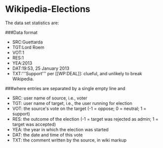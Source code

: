 # Wikipedia-Elections


The data set statistics are:


###Data format

- SRC:Guettarda
- TGT:Lord Roem
- VOT:1 
- RES:1
- YEA:2013
- DAT:19:53, 25 January 2013
- TXT:'''Support''' per [[WP:DEAL]]: clueful, and unlikely to break Wikipedia.

###where entries are separated by a single empty line and 

- SRC: user name of source, i.e., voter
- TGT: user name of target, i.e., the user running for election
- VOT: the source's vote on the target (-1 = oppose; 0 = neutral; 1 = support)
- RES: the outcome of the election (-1 = target was rejected as admin; 1 = target was accepted)
- YEA: the year in which the election was started
- DAT: the date and time of this vote
- TXT: the comment written by the source, in wiki markup
